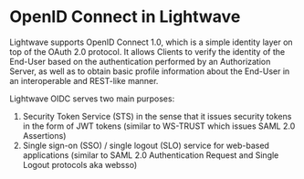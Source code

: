 # OpenID Connect in Lightwave #

Lightwave supports OpenID Connect 1.0, which is a simple identity layer on top of the OAuth 2.0 protocol. It allows Clients to verify the identity of the End-User based on the authentication performed by an Authorization Server, as well as to obtain basic profile information about the End-User in an interoperable and REST-like manner.


Lightwave OIDC serves two main purposes:
1. Security Token Service (STS) in the sense that it issues security tokens in the form of JWT tokens (similar to WS-TRUST which issues SAML 2.0 Assertions)
2. Single sign-on (SSO) / single logout (SLO) service for web-based applications (similar to SAML 2.0 Authentication Request and Single Logout protocols aka websso)


